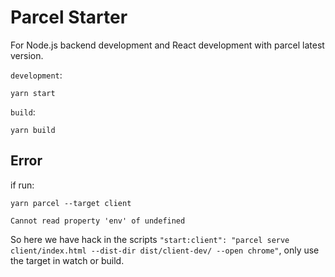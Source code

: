 # Parcel Starter

For Node.js backend development and React development with parcel latest version. 

`development`:

```
yarn start
```

`build`:

```
yarn build
```

## Error

if run:

```
yarn parcel --target client
```

`Cannot read property 'env' of undefined`

So here we have hack in the scripts `"start:client": "parcel serve client/index.html --dist-dir dist/client-dev/ --open chrome"`, only use the target in watch or build.
